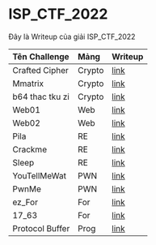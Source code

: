 # ISP_CTF_2022

Đây là Writeup của giải ISP_CTF_2022

|  Tên Challenge  |  Mảng  | Writeup                                |
| :-------------- | :----- | :------------------------------------- |
| Crafted Cipher  | Crypto | [link](./Crypto/Crafted%20Cipher)      |
|     Mmatrix     | Crypto | [link](./Crypto/Mmatrix)               |
| b64 thac tku zi | Crypto | [link](./Crypto/b64%20thac%20tku%20zi) |
|      Web01      |  Web   | [link](./Web/Web01)                    |
|      Web02      |  Web   | [link](./Web/Web02)                    |
|      Pila       |  RE    | [link](./Reverse/Pila)                 |
|      Crackme    |  RE    | [link](./Reverse/crackme)              |
|      Sleep      |  RE    | [link](./Reverse/Sleep)                |
|   YouTellMeWat  |  PWN   | [link](./Pwn/YouTellMeWat)             |
|      PwnMe      |  PWN   | [link](.Pwn/pwnMe)                     |
|     ez_For      |  For   | [link](./Forensics/ez_For)             |
|     17_63       |  For   | [link](./Forensics/17_63)              |
| Protocol Buffer |  Prog  | [link](./Programing/)                  |
